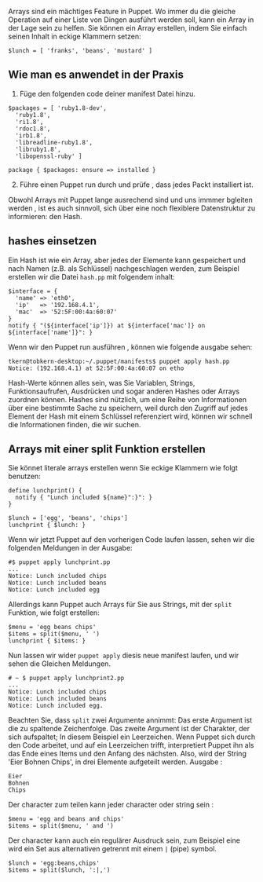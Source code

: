 Arrays sind ein mächtiges Feature in Puppet.
Wo immer du die gleiche Operation auf einer Liste von Dingen ausführt werden soll, kann ein Array in der Lage sein zu helfen. 
Sie können ein Array erstellen, indem Sie einfach seinen Inhalt in eckige Klammern setzen:
```
$lunch = [ 'franks', 'beans', 'mustard' ]
```

## Wie man es anwendet in der Praxis

1. Füge den folgenden code deiner manifest Datei hinzu.
```
$packages = [ 'ruby1.8-dev',
  'ruby1.8',
  'ri1.8',
  'rdoc1.8',
  'irb1.8',
  'libreadline-ruby1.8',
  'libruby1.8',
  'libopenssl-ruby' ]

package { $packages: ensure => installed }
```

2. Führe einen Puppet run durch und prüfe , dass jedes Packt installiert ist.

Obwohl Arrays mit Puppet lange ausrechend sind und uns immmer bgleiten werden , ist es auch sinnvoll, sich über eine noch flexiblere Datenstruktur zu informieren: den Hash.

## hashes einsetzen

Ein Hash ist wie ein Array, aber jedes der Elemente kann gespeichert und nach Namen (z.B. als Schlüssel) nachgeschlagen werden, zum Beispiel erstellen wir die Datei `hash.pp` mit folgendem inhalt:
```
$interface = {
  'name' => 'eth0',
  'ip'   => '192.168.4.1',
  'mac'  => '52:5F:00:4a:60:07' 
}
notify { "(${interface['ip']}) at ${interface['mac']} on ${interface['name']}": }
```
Wenn wir den Puppet run ausführen , können wie folgende ausgabe sehen: 
```
tkern@tobkern-desktop:~/.puppet/manifests$ puppet apply hash.pp
Notice: (192.168.4.1) at 52:5F:00:4a:60:07 on etho
```

Hash-Werte können alles sein, was Sie Variablen, Strings, Funktionsaufrufen, Ausdrücken und sogar anderen Hashes oder Arrays zuordnen können.
Hashes sind nützlich, um eine Reihe von Informationen über eine bestimmte Sache zu speichern, weil durch den Zugriff auf jedes Element der Hash mit einem Schlüssel referenziert wird, können wir schnell die Informationen finden, die wir suchen.

## Arrays mit einer split Funktion erstellen
Sie könnet literale arrays erstellen wenn Sie eckige Klammern wie folgt benutzen:
```
define lunchprint() {
  notify { "Lunch included ${name}":}": }
}

$lunch = ['egg', 'beans', 'chips']
lunchprint { $lunch: }
```

Wenn wir jetzt Puppet auf den vorherigen Code laufen lassen, sehen wir die folgenden Meldungen in der Ausgabe:
```
#$ puppet apply lunchprint.pp
...
Notice: Lunch included chips
Notice: Lunch included beans
Notice: Lunch included egg

```

Allerdings kann Puppet auch Arrays für Sie aus Strings, mit der `split` Funktion, wie folgt erstellen:
```
$menu = 'egg beans chips'
$items = split($menu, ' ')
lunchprint { $items: }
```
Nun lassen wir wider `puppet apply` diesis neue manifest laufen, und wir sehen die Gleichen Meldungen.
```
# ~ $ puppet apply lunchprint2.pp 
...
Notice: Lunch included chips
Notice: Lunch included beans
Notice: Lunch included egg.

```
Beachten Sie, dass `split` zwei Argumente annimmt: 
Das erste Argument ist die zu spaltende Zeichenfolge. 
Das zweite Argument ist der Charakter, der sich aufspaltet; 
In diesem Beispiel ein Leerzeichen. 
Wenn Puppet sich durch den Code arbeitet, und auf ein Leerzeichen trifft, interpretiert Puppet ihn als das Ende eines Items und den Anfang des nächsten. 
Also, wird der String 'Eier Bohnen Chips', in drei Elemente aufgeteilt werden.
Ausgabe :
```
Eier
Bohnen
Chips
```

Der character zum teilen kann jeder character oder string sein :
```
$menu = 'egg and beans and chips'
$items = split($menu, ' and ')
```

Der character kann auch ein regulärer Ausdruck sein, zum Beispiel eine wird ein Set aus alternativen getrennt mit einem `|` (pipe) symbol.
```
$lunch = 'egg:beans,chips'
$items = split($lunch, ':|,')
```